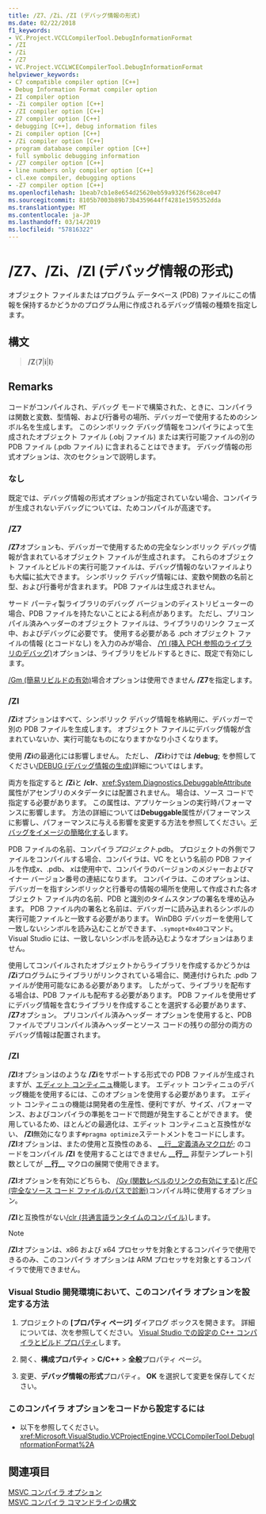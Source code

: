 ```yaml
---
title: /Z7、/Zi、/ZI (デバッグ情報の形式)
ms.date: 02/22/2018
f1_keywords:
- VC.Project.VCCLCompilerTool.DebugInformationFormat
- /ZI
- /Zi
- /Z7
- VC.Project.VCCLWCECompilerTool.DebugInformationFormat
helpviewer_keywords:
- C7 compatible compiler option [C++]
- Debug Information Format compiler option
- ZI compiler option
- -Zi compiler option [C++]
- /ZI compiler option [C++]
- Z7 compiler option [C++]
- debugging [C++], debug information files
- Zi compiler option [C++]
- /Zi compiler option [C++]
- program database compiler option [C++]
- full symbolic debugging information
- /Z7 compiler option [C++]
- line numbers only compiler option [C++]
- cl.exe compiler, debugging options
- -Z7 compiler option [C++]
ms.openlocfilehash: 1beab7cb1e8e654d25620eb59a9326f5628ce047
ms.sourcegitcommit: 8105b7003b89b73b4359644ff4281e1595352dda
ms.translationtype: MT
ms.contentlocale: ja-JP
ms.lasthandoff: 03/14/2019
ms.locfileid: "57816322"
---
```

# <a name="z7-zi-zi-debug-information-format"></a>/Z7、/Zi、/ZI (デバッグ情報の形式)

オブジェクト ファイルまたはプログラム データベース (PDB) ファイルにこの情報を保持するかどうかのプログラム用に作成されるデバッグ情報の種類を指定します。

## <a name="syntax"></a>構文

> **/Z**{**7**|**i**|**I**}

## <a name="remarks"></a>Remarks

コードがコンパイルされ、デバッグ モードで構築された、ときに、コンパイラは関数と変数、型情報、および行番号の場所、デバッガーで使用するためのシンボル名を生成します。 このシンボリック デバッグ情報をコンパイラによって生成されたオブジェクト ファイル (.obj ファイル) または実行可能ファイルの別の PDB ファイル (.pdb ファイル) に含まれることはできます。  デバッグ情報の形式オプションは、次のセクションで説明します。

### <a name="none"></a>なし

既定では、デバッグ情報の形式オプションが指定されていない場合、コンパイラが生成されないデバッグについては、ためコンパイルが高速です。

### <a name="z7"></a>/Z7

**/Z7**オプションも、デバッガーで使用するための完全なシンボリック デバッグ情報が含まれているオブジェクト ファイルが生成されます。 これらのオブジェクト ファイルとビルドの実行可能ファイルは、デバッグ情報のないファイルよりも大幅に拡大できます。 シンボリック デバッグ情報には、変数や関数の名前と型、および行番号が含まれます。 PDB ファイルは生成されません。

サード パーティ製ライブラリのデバッグ バージョンのディストリビューターの場合、PDB ファイルを持たないことによる利点があります。 ただし、プリコンパイル済みヘッダーのオブジェクト ファイルは、ライブラリのリンク フェーズ中、およびデバッグに必要です。 使用する必要がある .pch オブジェクト ファイルの情報 (とコードなし) を入力のみが場合、 [/Yl (挿入 PCH 参照のライブラリのデバッグ)](yl-inject-pch-reference-for-debug-library.md)オプションは、ライブラリをビルドするときに、既定で有効にします。

[/Gm (簡易リビルドの有効)](gm-enable-minimal-rebuild.md)場合オプションは使用できません **/Z7**を指定します。

### <a name="zi"></a>/ZI

**/Zi**オプションはすべて、シンボリック デバッグ情報を格納用に、デバッガーで別の PDB ファイルを生成します。 オブジェクト ファイルにデバッグ情報が含まれていないか、実行可能なものになりますかなり小さくなります。

使用 **/Zi**の最適化には影響しません。 ただし、 **/Zi**わけでは **/debug**; を参照してください[/DEBUG (デバッグ情報の生成)](debug-generate-debug-info.md)詳細についてはします。

両方を指定すると **/Zi**と **/clr**、<xref:System.Diagnostics.DebuggableAttribute>属性がアセンブリのメタデータには配置されません。 場合は、ソース コードで指定する必要があります。 この属性は、アプリケーションの実行時パフォーマンスに影響します。 方法の詳細については**Debuggable**属性がパフォーマンスに影響し、パフォーマンスに与える影響を変更する方法を参照してください。[デバッグをイメージの簡略化する](/dotnet/framework/debug-trace-profile/making-an-image-easier-to-debug)します。

PDB ファイルの名前、コンパイラ*プロジェクト*.pdb。 プロジェクトの外側でファイルをコンパイルする場合、コンパイラは、VC をという名前の PDB ファイルを作成*x*、.pdb、 *x*は使用中で、コンパイラのバージョンのメジャーおよびマイナー バージョン番号の連結になります。 コンパイラは、このオプションは、デバッガーを指すシンボリックと行番号の情報の場所を使用して作成された各オブジェクト ファイル内の名前、PDB と識別のタイムスタンプの署名を埋め込みます。 PDB ファイル内の署名と名前は、デバッガーに読み込まれるシンボルの実行可能ファイルと一致する必要があります。 WinDBG デバッガーを使用して一致しないシンボルを読み込むことができます、`.symopt+0x40`コマンド。 Visual Studio には、一致しないシンボルを読み込むようなオプションはありません。

使用してコンパイルされたオブジェクトからライブラリを作成するかどうかは **/Zi**プログラムにライブラリがリンクされている場合に、関連付けられた .pdb ファイルが使用可能なにある必要があります。 したがって、ライブラリを配布する場合は、PDB ファイルも配布する必要があります。 PDB ファイルを使用せずにデバッグ情報を含むライブラリを作成することを選択する必要があります、 **/Z7**オプション。 プリコンパイル済みヘッダー オプションを使用すると、PDB ファイルでプリコンパイル済みヘッダーとソース コードの残りの部分の両方のデバッグ情報は配置されます。

### <a name="zi"></a>/ZI

**/ZI**オプションはのような **/Zi**をサポートする形式での PDB ファイルが生成されますが、[エディット コンティニュ](/visualstudio/debugger/edit-and-continue-visual-cpp)機能します。 エディット コンティニュのデバッグ機能を使用するには、このオプションを使用する必要があります。 エディット コンティニュの機能は開発者の生産性、便利ですが、サイズ、パフォーマンス、およびコンパイラの準拠をコードで問題が発生することができます。 使用しているため、ほとんどの最適化は、エディット コンティニュと互換性がない、 **/ZI**無効になります`#pragma optimize`ステートメントをコードにします。 **/ZI**オプションは、またの使用と互換性のある、 [ &#95;&#95;行&#95;&#95;定義済みマクロが](../../preprocessor/predefined-macros.md); のコードをコンパイル **/ZI** を使用することはできません **&#95;&#95;行&#95;&#95;** 非型テンプレート引数としてが **&#95;&#95;行&#95;&#95;** マクロの展開で使用できます。

**/ZI**オプションを有効にどちらも、 [/Gy (関数レベルのリンクの有効にする)](gy-enable-function-level-linking.md)と[/FC (完全なソース コード ファイルのパスで診断)](fc-full-path-of-source-code-file-in-diagnostics.md)コンパイル時に使用するオプション。

**/ZI**と互換性がない[/clr (共通言語ランタイムのコンパイル)](clr-common-language-runtime-compilation.md)します。

> [!NOTE]
> **/ZI**オプションは、x86 および x64 プロセッサを対象とするコンパイラで使用できるのみ、このコンパイラ オプションは ARM プロセッサを対象とするコンパイラで使用できません。

### <a name="to-set-this-compiler-option-in-the-visual-studio-development-environment"></a>Visual Studio 開発環境において、このコンパイラ オプションを設定する方法

1. プロジェクトの **[プロパティ ページ]** ダイアログ ボックスを開きます。 詳細については、次を参照してください。 [Visual Studio での設定の C++ コンパイラとビルド プロパティ](../working-with-project-properties.md)します。

1. 開く、**構成プロパティ** > **C/C++** > **全般**プロパティ ページ。

1. 変更、**デバッグ情報の形式**プロパティ。 **OK** を選択して変更を保存してください。

### <a name="to-set-this-compiler-option-programmatically"></a>このコンパイラ オプションをコードから設定するには

- 以下を参照してください。<xref:Microsoft.VisualStudio.VCProjectEngine.VCCLCompilerTool.DebugInformationFormat%2A>

## <a name="see-also"></a>関連項目

[MSVC コンパイラ オプション](compiler-options.md)<br/>
[MSVC コンパイラ コマンドラインの構文](compiler-command-line-syntax.md)

